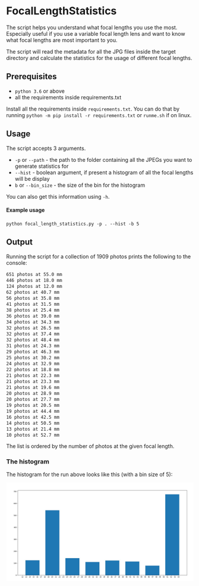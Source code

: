 # FocalLengthStatistics

The script helps you understand what focal lengths you use the most. Especially useful if you use a variable focal length lens and want to know what focal lengths are most important to you.

The script will read the metadata for all the JPG files inside the target directory and calculate the statistics for the usage of different focal lengths.

## Prerequisites

* `python 3.6` or above
* all the requirements inside requirements.txt

Install all the requirements inside `requirements.txt`. You can do that by running `python -m pip install -r requirements.txt` or `runme.sh` if on linux.

## Usage

The script accepts 3 arguments.

* `-p` or `--path` - the path to the folder containing all the JPEGs you want to generate statistics for
* `--hist` - boolean argument, if present a histogram of all the focal lengths will be display
* `b` or `--bin_size` - the size of the bin for the histogram

You can also get this information using `-h`.

#### Example usage
`python focal_length_statistics.py -p . --hist -b 5`

## Output
Running the script for a collection of 1909 photos prints the following to the console:

```
651 photos at 55.0 mm
446 photos at 18.0 mm
124 photos at 12.0 mm
62 photos at 40.7 mm
56 photos at 35.8 mm
41 photos at 31.5 mm
38 photos at 25.4 mm
36 photos at 39.0 mm
34 photos at 34.3 mm
32 photos at 26.5 mm
32 photos at 37.4 mm
32 photos at 48.4 mm
31 photos at 24.3 mm
29 photos at 46.3 mm
25 photos at 30.2 mm
24 photos at 32.9 mm
22 photos at 18.8 mm
21 photos at 22.3 mm
21 photos at 23.3 mm
21 photos at 19.6 mm
20 photos at 28.9 mm
20 photos at 27.7 mm
19 photos at 20.5 mm
19 photos at 44.4 mm
16 photos at 42.5 mm
14 photos at 50.5 mm
13 photos at 21.4 mm
10 photos at 52.7 mm
```
The list is ordered by the number of photos at the given focal length.

### The histogram
The histogram for the run above looks like this (with a bin size of 5):

![](hist.jpg)
